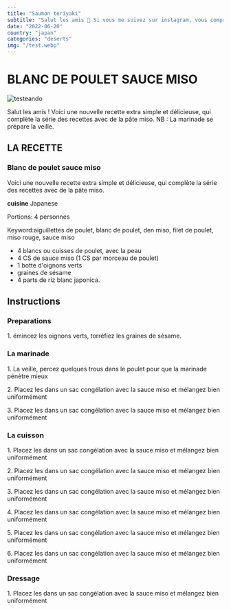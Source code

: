 ```yaml
---
title: "Saumon teriyaki"
subtitle: "Salut les amis 🙂 Si vous me suivez sur instagram, vous comprendrez pourquoi j’ai fait ressurgir hier la recette de la sauce teriyaki :p C’était simplement un indice pour annoncer cette délicieuse recette, extrêmement simple à réaliser. Aujourd’hui, voyons ensemble la recette express du si"
date: "2022-06-20"
country: "japan"
categories: "deserts"
img: "/test.webp"
---
```


# BLANC DE POULET SAUCE MISO

![testeando](/test.webp)

Salut les amis ! Voici une nouvelle recette extra simple et délicieuse, qui complète la série des recettes avec de la pâte miso. NB : La marinade se prépare la veille.

## LA RECETTE

### Blanc de poulet sauce miso

Voici une nouvelle recette extra simple et délicieuse, qui complète la série des recettes avec de la pâte miso.

**cuisine** Japanese

Portions: 4 personnes

Keyword:aiguillettes de poulet, blanc de poulet, den miso, filet de poulet, miso rouge, sauce miso

- 4 blancs ou cuisses de poulet, avec la peau
- 4 CS de sauce miso (1 CS par morceau de poulet)
- 1 botte d'oignons verts
- graines de sésame
- 4 parts de riz blanc japonica.

## Instructions

### Preparations

1\. émincez les oignons verts, torréfiez les graines de sésame.

### La marinade

1\. La veille, percez quelques trous dans le poulet pour que la marinade pénètre mieux

2\. Placez les dans un sac congélation avec la sauce miso et mélangez bien uniformément

3\. Placez les dans un sac congélation avec la sauce miso et mélangez bien uniformément

### La cuisson

1\. Placez les dans un sac congélation avec la sauce miso et mélangez bien uniformément

2\. Placez les dans un sac congélation avec la sauce miso et mélangez bien uniformément

3\. Placez les dans un sac congélation avec la sauce miso et mélangez bien uniformément

4\. Placez les dans un sac congélation avec la sauce miso et mélangez bien uniformément

5\. Placez les dans un sac congélation avec la sauce miso et mélangez bien uniformément

6\. Placez les dans un sac congélation avec la sauce miso et mélangez bien uniformément

### Dressage

1\. Placez les dans un sac congélation avec la sauce miso et mélangez bien uniformément
